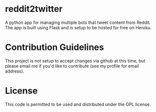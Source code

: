 reddit2twitter
=========
A python app for managing multiple bots that tweet content from Reddit. The app is built using Flask and is setup to be hosted for free on Heroku.

Contribution Guidelines
========

This project is not setup to accept changes via github at this time, but please email me if you'd like to contribute (see my profile for email address).

License
========

This code is permitted to be used and distributed under the GPL license.
